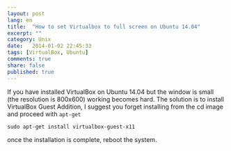 ```yaml
---
layout: post
lang: en
title:  "How to set Virtualbox to full screen on Ubuntu 14.04"
excerpt: ""
category: Unix
date:   2014-01-02 22:45:33
tags: [VirtualBox, Ubuntu]
comments: true
share: false
published: true
---
```



If you have installed VirtualBox on Ubuntu 14.04 but the window is small (the resolution is 800x600) working becomes hard. 
The solution is to install VirtualBox Guest Addition, I suggest you forget installing from the cd image and proceed with `apt-get`

```
sudo apt-get install virtualbox-guest-x11
```

once the installation is complete, reboot the system.
